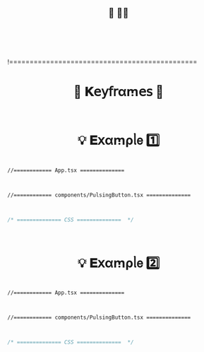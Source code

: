 
<h2  align="center" > 🕍   🏄‍♀️</h2>

```TSX


```

<h1  align="center" > 

<img src="" width="" height=""/>

</h1>

!==============================================




<h1  align="center" > 🍄 𝐊𝖾𝗒𝖿𝗋αꭑ𝖾𝗌  🥠</h1>

```TSX


```

<h1  align="center" >💡 𝐄𝗑αꭑρᥣ𝖾  1️⃣ </h1>

```TSX

//============ App.tsx ============== 


```

```TSX

//============ components/PulsingButton.tsx ============== 


```

```css

/* ============== CSS ==============  */


```

</br>

<h1  align="center" > 💡 𝐄𝗑αꭑρᥣ𝖾 2️⃣ </h1>

```TSX

//============ App.tsx ============== 


```

```TSX

//============ components/PulsingButton.tsx ============== 


```

```css

/* ============== CSS ==============  */


```